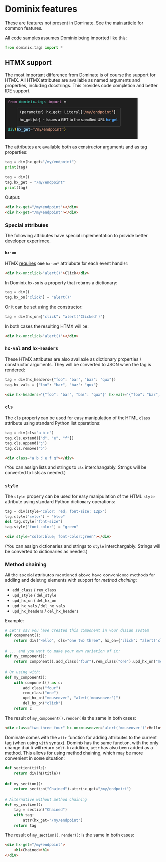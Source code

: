 Dominix features
================

These are features not present in Dominate. See the [main article](//github.com/aremeis/dominix) for 
common features.

All code samples assumes Dominix being imported like this:
```python
from dominix.tags import *
```

HTMX support
------------

The most important difference from Dominate is of course the support for HTMX. All HTMX attributes are 
available as named arguments and properties, including docstrings. This provides code completion and better IDE support.

![Screen shot](https://raw.githubusercontent.com/aremeis/dominix/master/img/screenshot-1.png)

The attributes are available both as constructor arguments and as tag properties:
```python
tag = div(hx_get="/my/endpoint")
print(tag)

tag = div()
tag.hx_get = "/my/endpoint"
print(tag)
```

Output:
```html
<div hx-get="/my/endpoint"></div>
<div hx-get="/my/endpoint"></div>
```


### Special attributes

The following attributes have special implementation to provide better developer experience.

#### `hx-on`

HTMX [requires](https://htmx.org/attributes/hx-on/) one `hx-on*` attriubute for each event handler:
```html
<div hx-on:click="alert()">Click</div>
```

In Dominix `hx-on` is a property that returns a dictionary:
```python
tag = div()
tag.hx_on["click"] = "alert()"
```

Or it can be set using the constructor:
```python
tag = div(hx_on={"click": "alert('Clicked')"}
```

In both cases the resulting HTMX will be:
```html
<div hx-on:click="alert()"></div>
```

### `hx-val` and `hx-headers`

These HTMX attributes are also available as dictionary properties / constructor arguments.
They will be converted to JSON when the tag is rendered:

```python
tag = div(hx_headers={"foo": "bar", "baz": "qux"})
tag.hx_vals = {"foo": "bar", "baz": "qux"}
```

```html
<div hx-headers='{"foo": "bar", "baz": "qux"}' hx-vals='{"foo": "bar", "baz": "qux"}'></div>
```

### `cls`

The `cls` property can be used for easy manipulation of the HTML `class` attribute using standard Python list operations:

```python
tag = div(cls="a b c")
tag.cls.extend(["d", "e", "f"])
tag.cls.append("g")
tag.cls.remove("b")
```

```html
<div class="a b d e f g"></div>
```

(You can assign lists and strings to `cls` interchangably. Strings will be converted to lists as needed.)


### `style`

The `style` property can be used for easy manipulation of the HTML `style` attribute using standard Python dictionary operations:

```python
tag = div(style="color: red; font-size: 12px")
tag.style["color"] = "blue"
del tag.style["font-size"]
tag.style["font-color"] = "green"
```

```html
<div style="color:blue; font-color:green"></div>
```

(You can assign dictionaries and strings to `style` interchangably. Strings will be converted to dictionaries as needed.)


### Method chaining

All the special attributes mentioned above have convenience methods for addiing and deleting elements 
with support for _method chaining_:
* `add_class` / `rem_class`
* `upd_style` / `del_style`
* `upd_hx_on` / `del_hx_on`
* `upd_hx_vals` / `del_hx_vals`
* `upd_hx_headers` / `del_hx_headers`

Example:
```python
# Let's say you have created this component in your design system
def component():
    return div("Hello", cls="one two three", hx_on={"click": "alert('click')"})

# ... and you want to make your own variation of it:
def my_component():
    return component().add_class("four").rem_class("one").upd_hx_on("mouseover", "alert('mouseover')").del_hx_on("click")

# Or using with:
def my_component():
    with component() as c:
        add_class("four")
        rem_class("one")
        upd_hx_on("mouseover", "alert('mouseover')")
        del_hx_on("click")
    return c
```

The result of `my_component().render()`is the same in both cases:
```html
<div class="two three four" hx-on:mouseover="alert('mouseover')">Hello</div>
```

Dominate comes with the `attr` function for adding attributes to the current tag (when using `with` syntax). 
Dominix has the same function, with the only change that it will return `self`. In addition, `attr` has also been added as a method.
This allows for using method chaining, which may be more convenient in some situation:

```python
def section(title):
    return div(h1(title))

def my_section():
    return section("Chained").attr(hx_get="/my/endpoint")

# Alternative without method chaining
def my_section():
    tag = section("Chained")
    with tag:
        attr(hx_get="/my/endpoint")
    return tag
```

The result of `my_section().render()`: is the same in both cases:
```html
<div hx-get="/my/endpoint">
    <h1>Chained</h1>
</div>
```